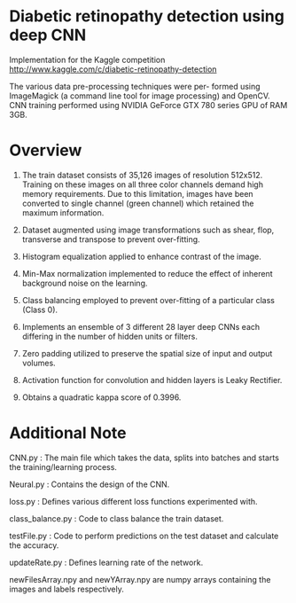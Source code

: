 # Diabetic retinopathy detection using deep CNN
Implementation for the Kaggle competition http://www.kaggle.com/c/diabetic-retinopathy-detection

The various data pre-processing techniques were per- formed using ImageMagick (a command line tool for image processing) and OpenCV.
CNN training performed using NVIDIA GeForce GTX 780 series GPU of RAM 3GB. 

# Overview

1. The train dataset consists of 35,126 images of resolution 512x512. Training on these images on all three color channels demand high memory requirements. Due to this limitation, images have been converted to single channel (green channel) which retained the maximum information. 

2. Dataset augmented using image transformations such as shear, flop, transverse and transpose to prevent over-fitting. 

2. Histogram equalization applied to enhance contrast of the image. 

3. Min-Max normalization implemented to reduce the effect of inherent background noise on the learning. 

4. Class balancing employed to prevent over-fitting of a particular class (Class 0). 

5. Implements an ensemble of 3 different 28 layer deep CNNs each differing in the number of hidden units or filters. 

6. Zero padding utilized to preserve the spatial size of input and output volumes. 

7. Activation function for convolution and hidden layers is Leaky Rectifier. 

8. Obtains a quadratic kappa score of 0.3996. 

# Additional Note

CNN.py : The main file which takes the data, splits into batches and starts the training/learning process.

Neural.py : Contains the design of the CNN. 

loss.py : Defines various different loss functions experimented with. 

class_balance.py : Code to class balance the train dataset. 

testFile.py : Code to perform predictions on the test dataset and calculate the accuracy. 

updateRate.py : Defines learning rate of the network. 

newFilesArray.npy and newYArray.npy are numpy arrays containing the images and labels respectively. 
